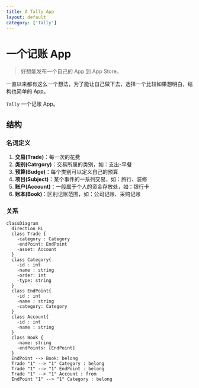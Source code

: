 ```yaml
---
title: A Tally App
layout: default
category: ['Tally']
---
```


# 一个记账 App

> 好想能发布一个自己的 App 到 App Store。

一直以来都有这么一个想法，为了能让自己做下去，选择一个比较如果想明白，结构也简单的 App。

`Tally` 一个记账 App。

## 结构

### 名词定义

1. **交易(Trade)**：每一次的花费
2. **类别(Catrgory)**：交易所属的类别，如：支出-早餐
3. **预算(Budge)**：每个类别可以定义自己的预算
4. **项目(Subject)**：某个事件的一系列交易，如：旅行、装修
5. **账户(Account)**：一般属于个人的资金存放处，如：银行卡
6. **账本(Book)**：区别记账范围，如：公司记账、采购记账

### 关系

```mermaid
classDiagram
  direction RL
  class Trade {
    -category : Category
    -endPoint: EndPoint
    -asset: Account
  }
  class Category{
    -id : int
    -name : string
    -order: int
    -type: string
  }
  class EndPoint{
    -id : int
    -name : string
    -category: Category
  }
  class Account{
    -id : int
    -name : string
  }
  class Book {
  	-name: string
  	-endPoints: [EndPoint]
  }
  EndPoint --> Book: belong
  Trade "1" --> "1" Category : belong
  Trade "1" --> "1" EndPoint : belong
  Trade "1" --> "1" Account : from
  EndPoint "1" --> "1" Category : belong
```

